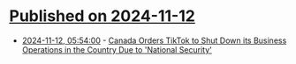 # [Published on 2024-11-12](index.md)

* [2024-11-12, 05:54:00](https://soylentnews.org/article.pl?sid=24/11/10/043255&from=rss) - [Canada Orders TikTok to Shut Down its Business Operations in the Country Due to 'National Security'](https://soylentnews.org/article.pl?sid=24/11/10/043255&from=rss)
